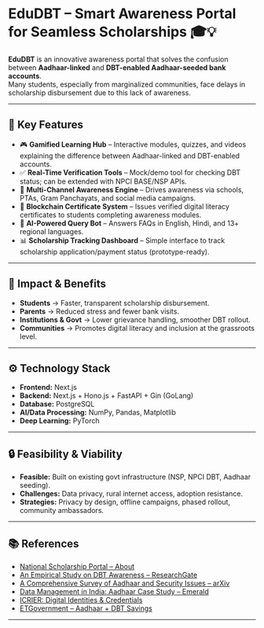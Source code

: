 # EduDBT – Smart Awareness Portal for Seamless Scholarships 🎓💡  

**EduDBT** is an innovative awareness portal that solves the confusion between **Aadhaar-linked** and **DBT-enabled Aadhaar-seeded bank accounts**.  
Many students, especially from marginalized communities, face delays in scholarship disbursement due to this lack of awareness.  

---

## 🚀 Key Features
- 🎮 **Gamified Learning Hub** – Interactive modules, quizzes, and videos explaining the difference between Aadhaar-linked and DBT-enabled accounts.  
- ✅ **Real-Time Verification Tools** – Mock/demo tool for checking DBT status; can be extended with NPCI BASE/NSP APIs.  
- 📣 **Multi-Channel Awareness Engine** – Drives awareness via schools, PTAs, Gram Panchayats, and social media campaigns.  
- 🔗 **Blockchain Certificate System** – Issues verified digital literacy certificates to students completing awareness modules.  
- 🤖 **AI-Powered Query Bot** – Answers FAQs in English, Hindi, and 13+ regional languages.  
- 📊 **Scholarship Tracking Dashboard** – Simple interface to track scholarship application/payment status (prototype-ready).  

---

## 🎯 Impact & Benefits
- **Students** → Faster, transparent scholarship disbursement.  
- **Parents** → Reduced stress and fewer bank visits.  
- **Institutions & Govt** → Lower grievance handling, smoother DBT rollout.  
- **Communities** → Promotes digital literacy and inclusion at the grassroots level.  

---

## ⚙️ Technology Stack
- **Frontend:** Next.js  
- **Backend:** Next.js + Hono.js + FastAPI + Gin (GoLang)  
- **Database:** PostgreSQL  
- **AI/Data Processing:** NumPy, Pandas, Matplotlib  
- **Deep Learning:** PyTorch  

---

## 🔒 Feasibility & Viability
- **Feasible:** Built on existing govt infrastructure (NSP, NPCI DBT, Aadhaar seeding).  
- **Challenges:** Data privacy, rural internet access, adoption resistance.  
- **Strategies:** Privacy by design, offline campaigns, phased rollout, community ambassadors.  

---

## 📚 References
- [National Scholarship Portal – About](https://scholarships.gov.in/fresh2021/aboutUs)  
- [An Empirical Study on DBT Awareness – ResearchGate](https://www.researchgate.net/publication/282449735_An_empirical_study_on_DBT_awareness)  
- [A Comprehensive Survey of Aadhaar and Security Issues – arXiv](https://arxiv.org/abs/2007.09409)  
- [Data Management in India: Aadhaar Case Study – Emerald](https://www.emerald.com/insight/content/doi/10.1108/978-1-80043-884-220211008/full/html)  
- [ICRIER: Digital Identities & Credentials](https://icrier.org/research/the-potential-for-digital-identities-and-credentials-use-cases-from-india/)  
- [ETGovernment – Aadhaar + DBT Savings](https://government.economictimes.indiatimes.com/news/governance/use-of-aadhaar-and-dbt-saves-rs-1-78-lakh-crore-from-fake-and-duplicate-beneficiaries-rajeev-chandrasekhar/87843147)  

---
